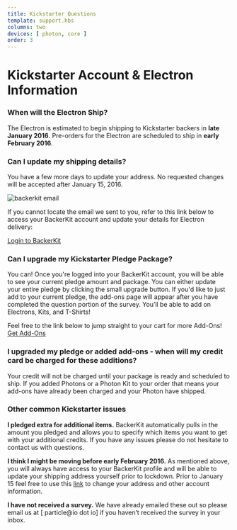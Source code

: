 ```yaml
---
title: Kickstarter Questions
template: support.hbs
columns: two
devices: [ photon, core ]
order: 3
---
```


Kickstarter Account & Electron Information
===

### When will the Electron Ship?

The Electron is estimated to begin shipping to Kickstarter backers in **late January 2016**. Pre-orders for the Electron are scheduled to ship in **early February 2016**. 

### Can I update my shipping details?

You have a few more days to update your address. No requested changes will be accepted after January 15, 2016.

<img src="https://ksr-ugc.imgix.net/assets/004/070/696/7c6faf2f5bade9b7d675551f6139e7e7_original.png?v=1435682538&w=639&fit=max&auto=format&lossless=true&s=d8220be169bfe80516dcafcc35500a31" alt="backerkit email">

If you cannot locate the email we sent to you, refer to this link below to
access your BackerKit account and update your details for Electron delivery:

<a href="https://spark-electron-cellular-dev-kit-with-a-simple-data.backerkit.com/" target=_blank class="button">Login to BackerKit</a>

### Can I upgrade my Kickstarter Pledge Package?

You can! Once you're logged into your BackerKit account, you will be able to see your current pledge amount and package. You can either update your entire pledge by clicking the small upgrade button. If you'd like to just add to your current pledge, the add-ons page will appear after you have completed the question portion of the survey. You’ll be able to add on Electrons, Kits, and T-Shirts!

Feel free to the link below to jump straight to your cart for more Add-Ons!
<a href="https://spark-electron-cellular-dev-kit-with-a-simple-data.backerkit.com/backer/addons" target=_blank class="button">Get Add-Ons</a>

### I upgraded my pledge or added add-ons - when will my credit card be charged for these additions?

Your credit will not be charged until your package is ready and scheduled to ship. If you added Photons or a Photon Kit to your order that means your add-ons have already been charged and your Photon have shipped.

### Other common Kickstarter issues

**I pledged extra for additional items.**
BackerKit automatically pulls in the amount you pledged and allows you to specify which items you want to get with your additional credits. If you have any issues please do not hesitate to contact us with questions.

**I think I might be moving before early February 2016.** As mentioned above, you will always have access to your BackerKit profile and will be able to update your shipping address yourself prior to lockdown. Prior to January 15 feel free to use this [link](https://spark-electron-cellular-dev-kit-with-a-simple-data.backerkit.com/) to change your address and other account information.

**I have not received a survey.** We have already emailed these out so please email us at [ particle@io dot io] if you haven’t received the survey in your inbox.
